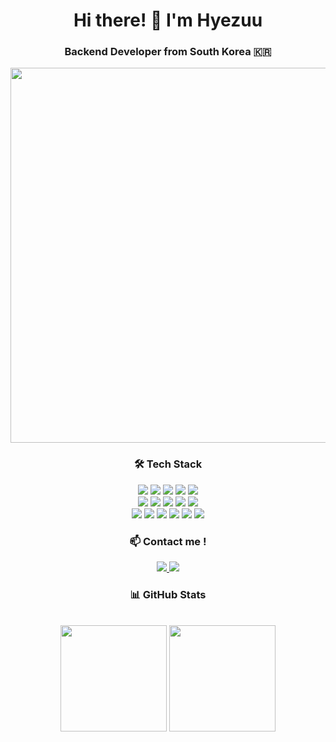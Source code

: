 <div align="center"> 
 
# Hi there! 👋 I'm Hyezuu
### Backend Developer from South Korea 🇰🇷

<a href="https://github.com/devxb/gitanimals">
   <img src="https://render.gitanimals.org/farms/hyezuu" width="600"/>
</a>

### 🛠️ Tech Stack

<p>
<img src="https://img.shields.io/badge/Java-007396?style=flat-square&logo=Java&logoColor=white"/>
<img src="https://img.shields.io/badge/Spring-6DB33F?style=flat-square&logo=Spring&logoColor=white"/>
<img src="https://img.shields.io/badge/Spring Boot-6DB33F?style=flat-square&logo=Spring Boot&logoColor=white"/>
<img src="https://img.shields.io/badge/Spring Data JPA-6DB33F?style=flat-square&logo=Spring&logoColor=white"/>
<img src="https://img.shields.io/badge/Spring Security-6DB33F?style=flat-square&logo=Spring Security&logoColor=white"/>
<br>
<img src="https://img.shields.io/badge/MySQL-4479A1?style=flat-square&logo=MySQL&logoColor=white"/>
<img src="https://img.shields.io/badge/Redis-DC382D?style=flat-square&logo=Redis&logoColor=white"/>
<img src="https://img.shields.io/badge/HTML5-E34F26?style=flat-square&logo=HTML5&logoColor=white"/>
<img src="https://img.shields.io/badge/CSS3-1572B6?style=flat-square&logo=CSS3&logoColor=white"/>
<img src="https://img.shields.io/badge/JavaScript-F7DF1E?style=flat-square&logo=JavaScript&logoColor=black"/>
  <br>
<img src="https://img.shields.io/badge/Thymeleaf-005F0F?style=flat-square&logo=Thymeleaf&logoColor=white"/>
<img src="https://img.shields.io/badge/AWS-232F3E?style=flat-square&logo=Amazon AWS&logoColor=white"/>
<img src="https://img.shields.io/badge/Docker-2496ED?style=flat-square&logo=Docker&logoColor=white"/>
<img src="https://img.shields.io/badge/Git-F05032?style=flat-square&logo=Git&logoColor=white"/>
<img src="https://img.shields.io/badge/GitHub-181717?style=flat-square&logo=GitHub&logoColor=white"/>
<img src="https://img.shields.io/badge/IntelliJ IDEA-000000?style=flat-square&logo=IntelliJ IDEA&logoColor=white"/>
</p>

### 📫 Contact me !

<a href="https://blog.naver.com/hyezuuu">
   <img src="https://img.shields.io/badge/Tech Blog-03C75A?style=flat-square&logo=Naver&logoColor=white"/>
</a>
<a href="mailto:duudu0704@gmail.com">
   <img src="https://img.shields.io/badge/Gmail-EA4335?style=flat-square&logo=Gmail&logoColor=white"/>
</a>

### 📊 GitHub Stats
<br>
<img src="https://github-readme-stats.vercel.app/api?username=hyezuu&show_icons=true&theme=buefy" height="170"/>
<img src="https://github-readme-stats.vercel.app/api/top-langs/?username=hyezuu&layout=compact&theme=buefy" height="170"/>

</div>

